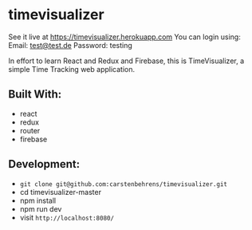 # timevisualizer

See it live at https://timevisualizer.herokuapp.com
You can login using: 
    Email:      test@test.de
    Password:   testing

In effort to learn React and Redux and Firebase, this is TimeVisualizer, a simple Time Tracking web application.
## Built With:
- react
- redux
- router
- firebase

## Development:

* `git clone git@github.com:carstenbehrens/timevisualizer.git`
* cd timevisualizer-master
* npm install
* npm run dev
* visit `http://localhost:8080/`
